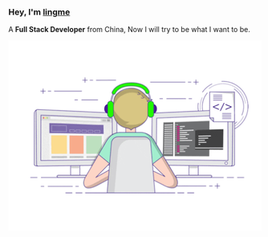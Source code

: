### Hey, I'm [lingme](https://lingmin.me/)

A <b>Full Stack Developer</b> from China, Now I will try to be what I want to be.

![](https://github.com/lingme/lingme/blob/master/dev.gif)
